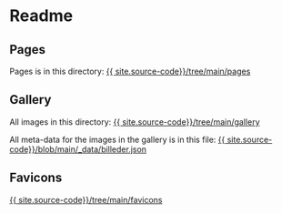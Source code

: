 ---
---
# Readme



## Pages
Pages is in this directory: 
<a target="_blank" href="{{ site.source-code}}/tree/main/pages">{{ site.source-code}}/tree/main/pages</a>

## Gallery
All images in this directory: 
<a target="_blank" href="{{ site.source-code}}/tree/main/gallery">{{ site.source-code}}/tree/main/gallery</a>

All meta-data for the images in the gallery is in this file:
<a target="_blank" href="{{ site.source-code}}/blob/main/_data/billeder.json">{{ site.source-code}}/blob/main/_data/billeder.json</a>

## Favicons
<a target="_blank" href="{{ site.source-code}}/tree/main/favicons">{{ site.source-code}}/tree/main/favicons</a>



